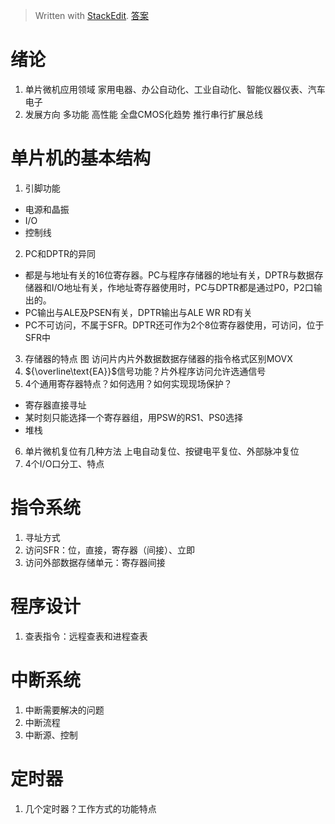 > Written with [StackEdit](https://stackedit.io/).
> [答案](https://wenku.baidu.com/view/d2657490876fb84ae45c3b3567ec102de2bddfc9.html)
# 绪论
1. 单片微机应用领域
家用电器、办公自动化、工业自动化、智能仪器仪表、汽车电子
2. 发展方向
多功能 高性能 全盘CMOS化趋势 推行串行扩展总线
# 单片机的基本结构
1. 引脚功能
- 电源和晶振
- I/O
- 控制线
2. PC和DPTR的异同
- 都是与地址有关的16位寄存器。PC与程序存储器的地址有关，DPTR与数据存储器和I/O地址有关，作地址寄存器使用时，PC与DPTR都是通过P0，P2口输出的。
- PC输出与ALE及PSEN有关，DPTR输出与ALE WR RD有关
- PC不可访问，不属于SFR。DPTR还可作为2个8位寄存器使用，可访问，位于SFR中
3. 存储器的特点 图
访问片内片外数据数据存储器的指令格式区别MOVX
4. ${\overline\text{EA}}$信号功能？片外程序访问允许选通信号
5. 4个通用寄存器特点？如何选用？如何实现现场保护？
- 寄存器直接寻址
- 某时刻只能选择一个寄存器组，用PSW的RS1、PS0选择
- 堆栈
6. 单片微机复位有几种方法
上电自动复位、按键电平复位、外部脉冲复位
7. 4个I/O口分工、特点
# 指令系统
1. 寻址方式
2. 访问SFR：位，直接，寄存器（间接）、立即
3. 访问外部数据存储单元：寄存器间接
# 程序设计
1. 查表指令：远程查表和进程查表
# 中断系统
1. 中断需要解决的问题
2. 中断流程
3. 中断源、控制
# 定时器
1. 几个定时器？工作方式的功能特点
<!--stackedit_data:
eyJoaXN0b3J5IjpbMTczOTk2NDc0MCwtMTQ4OTEyMzAxOSwtNT
MyMjcxODQzLC0xMzY2ODg5ODM1LC0xOTk1Mzk4NzYsODM1NzM1
MTc2LDg2Mjc2NTA1NCwxNzE4ODc2MjU1LC01MDEwODExMSwtMT
I4Mjg5ODMzOSw5MzcxOTczMzcsLTU2NjY0MDIwLC00NzU1MTM2
NDcsMTQwOTM2OTEzMCwtNDk3ODIxOTMwLDYxNjEyMTgyNSwxOD
Q0MjkzODk4LC02MTgzMzYxMiwtNzg4ODE5MjY4LDIwMzY4ODk5
ODBdfQ==
-->